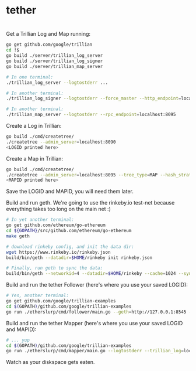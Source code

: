 # tether

#
Get a Trillian Log and Map running:

```bash
go get github.com/google/trillian
cd !$
go build ./server/trillian_log_server
go build ./server/trillian_log_signer
go build ./server/trillian_map_server

# In one terminal:
./trillian_log_server --logtostderr ...

# In another terminal:
./trillian_log_signer --logtostderr --force_master --http_endpoint=localhost:8092 --batch_size=1000 --sequencer_guard_window=0 --sequencer_interval=200ms

# In another terminal:
./trillian_map_server --logtostderr --rpc_endpoint=localhost:8095
```

Create a Log in Trillian:
```bash
go build ./cmd/createtree/
./createtree --admin_server=localhost:8090
<LOGID printed here>
```

Create a Map in Trillian:
```bash
go build ./cmd/createtree/
./createtree --admin_server=localhost:8095 --tree_type=MAP --hash_strategy=TEST_MAP_HASHER
<MAPID printed here>
```

Save the LOGID and MAPID, you will need them later.

Build and run geth.
We're going to use the rinkeby.io test-net because everything takes too long on
the main net :)


```bash
# In yet another terminal:
go get github.com/ethereum/go-ethereum
cd ${GOPATH}/src/github.com/ethereum/go-ethereum
make geth

# download rinkeby config, and init the data dir:
wget https://www.rinkeby.io/rinkeby.json
build/bin/geth --datadir=$HOME/rinkeby init rinkeby.json

# Finally, run geth to sync the data:
build/bin/geth --networkid=4 --datadir=$HOME/rinkeby --cache=1024 --syncmode=full --verbosity 3 --ethstats='yournode:Respect my authoritah!@stats.rinkeby.io' --bootnodes=enode://a24ac7c5484ef4ed0c5eb2d36620ba4e4aa13b8c84684e1b4aab0cebea2ae45cb4d375b77eab56516d34bfbd3c1a833fc51296ff084b770b94fb9028c4d25ccf@52.169.42.101:30303 --rpc console

```

Build and run the tether Follower (here's where you use your saved LOGID):

```bash
# Yes, another terminal:
go get github.com/google/trillian-examples
cd $(GOPATH)/github.com/google/trillian-examples
go run ./etherslurp/cmd/follower/main.go --geth=http://127.0.0.1:8545 --trillian_log=localhost:8090 --log_id LOGID --logtostderr
```

Build and run the tether Mapper (here's where you use your saved LOGID and MAPID):

```bash
# ... yup
cd $(GOPATH)/github.com/google/trillian-examples
go run ./etherslurp/cmd/mapper/main.go --logtostderr --trillian_log=localhost:8090 --log_id LOGID --map_id MAPID
```

Watch as your diskspace gets eaten.
